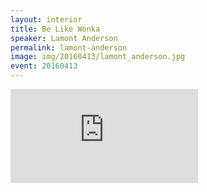 ```yaml
---
layout: interior
title: Be Like Wonka
speaker: Lamont Anderson
permalink: lamont-anderson
image: img/20160413/lamont_anderson.jpg
event: 20160413
---
```


<div class='embed-container'><iframe src='https://www.youtube.com/embed/-emPzq6kbZo' frameborder='0' allowfullscreen></iframe></div>